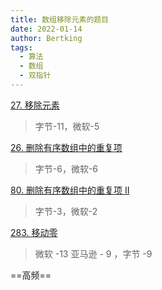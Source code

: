 ```yaml
---
title: 数组移除元素的题目
date: 2022-01-14
author: Bertking
tags:
  - 算法
  - 数组
  - 双指针
---
```


[27. 移除元素](https://leetcode-cn.com/problems/remove-element/)
> 字节-11，微软-5

[26. 删除有序数组中的重复项](https://leetcode-cn.com/problems/remove-duplicates-from-sorted-array/)
> 字节-6，微软-6

[80. 删除有序数组中的重复项 II](https://leetcode-cn.com/problems/remove-duplicates-from-sorted-array-ii/submissions/)
> 字节-3，微软-2

[283. 移动零](https://leetcode-cn.com/problems/move-zeroes/)
> 微软 -13 亚马逊 - 9 ，字节 -9

==高频==